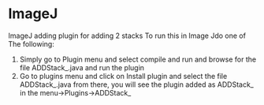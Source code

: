 # ImageJ
ImageJ adding plugin for adding 2 stacks
To run this in Image Jdo one of The following:
1. Simply go to Plugin menu and select compile and run and browse for the file ADDStack_.java and run the plugin
2. Go to plugins menu and click on Install plugin and select the file ADDStack_.java from there, you will see the plugin added as ADDStack_ in the menu->Plugins->ADDStack_
